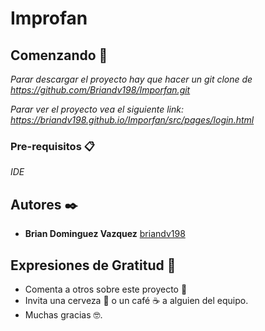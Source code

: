 # Improfan

## Comenzando 🚀

_Parar descargar el proyecto hay que hacer un git clone de https://github.com/Briandv198/Imporfan.git_

_Parar ver el proyecto vea el siguiente link: https://briandv198.github.io/Imporfan/src/pages/login.html_

### Pre-requisitos 📋

_IDE_

## Autores ✒️

- **Brian Dominguez Vazquez** [briandv198](https://github.com/briandv198)

## Expresiones de Gratitud 🎁

- Comenta a otros sobre este proyecto 📢
- Invita una cerveza 🍺 o un café ☕ a alguien del equipo.
- Muchas gracias 🤓.